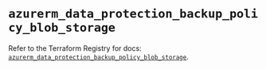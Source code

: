 # `azurerm_data_protection_backup_policy_blob_storage`

Refer to the Terraform Registry for docs: [`azurerm_data_protection_backup_policy_blob_storage`](https://registry.terraform.io/providers/hashicorp/azurerm/3.111.0/docs/resources/data_protection_backup_policy_blob_storage).
